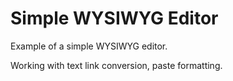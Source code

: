 # Simple WYSIWYG Editor

Example of a simple WYSIWYG editor.

Working with text link conversion, paste formatting.